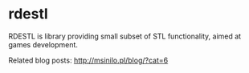 # rdestl
RDESTL is library providing small subset of STL functionality, aimed at games development. 

Related blog posts: http://msinilo.pl/blog/?cat=6
